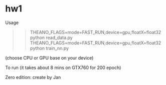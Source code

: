 # hw1

Usage <br />

>> THEANO_FLAGS=mode=FAST_RUN,device=gpu,floatX=float32 python read_data.py <br />
>> THEANO_FLAGS=mode=FAST_RUN,device=gpu,floatX=float32 python train_nn.py  <br />

(choose CPU or GPU base on your device) <br />

To run (it takes about 8 mins on GTX760 for 200 epoch) <br />

Zero edition: create by Jan
